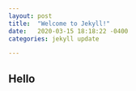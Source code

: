 ```yaml
---
layout: post
title:  "Welcome to Jekyll!"
date:   2020-03-15 18:18:22 -0400
categories: jekyll update

---
```


<h2>Hello</h2>
